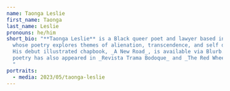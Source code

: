 ```yaml
---
name: Taonga Leslie
first_name: Taonga
last_name: Leslie
pronouns: he/him
short_bio: "**Taonga Leslie** is a Black queer poet and lawyer based in Brooklyn
  whose poetry explores themes of alienation, transcendence, and self discovery.
  His debut illustrated chapbook, _A New Road_, is available via Blurb. His
  poetry has also appeared in _Revista Trama Bodoque_ and _The Red Wheelbarrow_.
  "
portraits:
  - media: 2023/05/taonga-leslie
---
```

